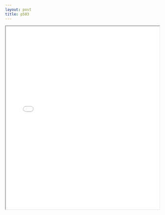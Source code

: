 ```yaml
---
layout: post
title: p503
---
```


<div class="pdf-container">
<iframe src="/ea/assets/pdfs/pubs.n.ins/p503.pdf" height="600" width="100%" allowFullScreen="true"></iframe>
</div>

